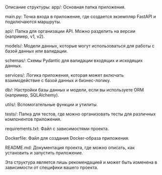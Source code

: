 Описание структуры:
app/: Основная папка приложения.

main.py: Точка входа в приложение, где создается экземпляр FastAPI и подключаются маршруты.

api/: Папка для организации API. Можно разделить на версии (например, v1, v2).

models/: Модели данных, которые могут использоваться для работы с базой данных или валидации.

schemas/: Схемы Pydantic для валидации входящих и исходящих данных.

services/: Логика приложения, которая может включать взаимодействие с базой данных и бизнес-логику.

db/: Настройки базы данных и модели, если вы используете ORM (например, SQLAlchemy).

utils/: Вспомогательные функции и утилиты.

tests/: Папка для тестов, где можно организовать тесты для различных компонентов приложения.

requirements.txt: Файл с зависимостями проекта.

Dockerfile: Файл для создания Docker-образа приложения.

README.md: Документация проекта, где можно описать, как установить и запустить приложение.

Эта структура является лишь рекомендацией и может быть изменена в зависимости от специфики вашего проекта.

